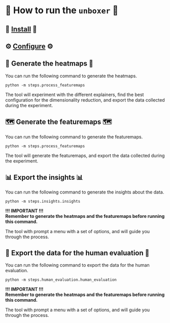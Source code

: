 # 🥡 How to run the `unboxer` 🥡

## 📲 [Install](README-INSTALLATION.md) 📲

## ⚙️ [Configure](README-CONFIGURATION.md) ⚙️

## 🥵 Generate the heatmaps 🥵

You can run the following command to generate the heatmaps.

```commandline
python -m steps.process_featuremaps
```

The tool will experiment with the different explainers, find the best configuration for the dimensionality reduction,
and export the data collected during the experiment.

## 🗺 Generate the featuremaps 🗺

You can run the following command to generate the featuremaps.

```commandline
python -m steps.process_featuremaps
```

The tool will generate the featuremaps, and export the data collected during the experiment.

## 📊 Export the insights 📊

You can run the following command to generate the insights about the data.

```commandline
python -m steps.insights.insights
```

**!!! IMPORTANT !!!**<br>
**Remember to generate the heatmaps and the featuremaps before running this command.**

The tool with prompt a menu with a set of options, and will guide you through the process.

## 🤔 Export the data for the human evaluation 🤔

You can run the following command to export the data for the human evaluation.

```commandline
python -m steps.human_evaluation.human_evaluation
```

**!!! IMPORTANT !!!**<br>
**Remember to generate the heatmaps and the featuremaps before running this command.**

The tool with prompt a menu with a set of options, and will guide you through the process.